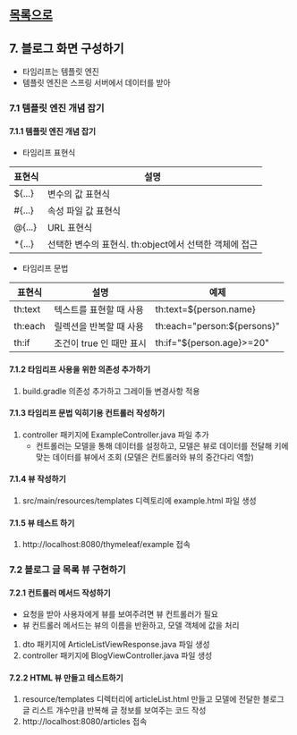 ## [목록으로](README.md)

## 7. 블로그 화면 구성하기

* 타임리프는 템플릿 엔진
* 템플릿 엔진은 스프링 서버에서 데이터를 받아

### 7.1 템플릿 엔진 개념 잡기

#### 7.1.1 템플릿 엔진 개념 잡기

* 타임리프 표현식

|표현식|설명|
|---|---|
|${...}|변수의 값 표현식|
|#{...}|속성 파일 값 표현식|
|@{...}|URL 표현식|
|*{...}|선택한 변수의 표현식. th:object에서 선택한 객체에 접근|

* 타임리프 문법

|표현식|설명|예제|
|---|---|---|
|th:text|텍스트를 표현할 때 사용|th:text=${person.name}|
|th:each|릴렉션을 반복할 때 사용|th:each="person:${persons}"|
|th:if|조건이 true 인 때만 표시|th:if="${person.age}>=20"|

#### 7.1.2 타임리프 사용을 위한 의존성 추가하기

1. build.gradle 의존성 추가하고 그레이들 변경사항 적용

#### 7.1.3 타임리프 문법 익히기용 컨트롤러 작성하기

1. controller 패키지에 ExampleController.java 파일 추가
   * 컨트롤러는 모델을 통해 데이터를 설정하고, 모델은 뷰로 데이터를 전달해 키에 맞는 데이터를 뷰에서 조회 (모델은 컨트롤러와 뷰의 중간다리 역할)

#### 7.1.4 뷰 작성하기

1. src/main/resources/templates 디렉토리에 example.html 파일 생성

#### 7.1.5 뷰 테스트 하기

1. http://localhost:8080/thymeleaf/example 접속

### 7.2 블로그 글 목록 뷰 구현하기

#### 7.2.1 컨트롤러 메서드 작성하기

* 요청을 받아 사용자에게 뷰를 보여주려면 뷰 컨트롤러가 필요
* 뷰 컨트롤러 메서드는 뷰의 이름을 반환하고, 모델 객체에 값을 처리

1. dto 패키지에 ArticleListViewResponse.java 파일 생성
2. controller 패키지에 BlogViewController.java 파일 생성

#### 7.2.2 HTML 뷰 만들고 테스트하기

1. resource/templates 디렉터리에 articleList.html 만들고 모델에 전달한 블로그 글 리스트 개수만큼 반복해 글 정보를 보여주는 코드 작성
2. http://localhost:8080/articles 접속
